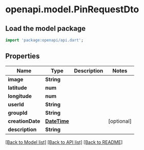 # openapi.model.PinRequestDto

## Load the model package
```dart
import 'package:openapi/api.dart';
```

## Properties
Name | Type | Description | Notes
------------ | ------------- | ------------- | -------------
**image** | **String** |  | 
**latitude** | **num** |  | 
**longitude** | **num** |  | 
**userId** | **String** |  | 
**groupId** | **String** |  | 
**creationDate** | [**DateTime**](DateTime.md) |  | [optional] 
**description** | **String** |  | 

[[Back to Model list]](../README.md#documentation-for-models) [[Back to API list]](../README.md#documentation-for-api-endpoints) [[Back to README]](../README.md)


